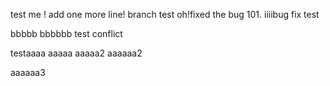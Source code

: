 test me !
add one more line!
branch test
oh!fixed the bug 101.
iiiibug fix test

bbbbb
bbbbbb
test conflict

testaaaa
aaaaa
aaaaa2
aaaaaa2



aaaaaa3
